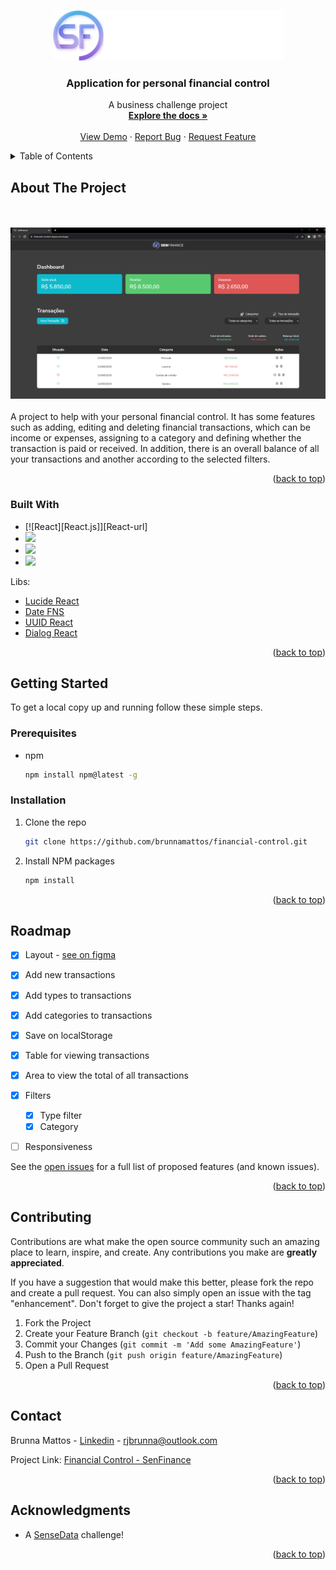 <a name="readme-top"></a>







<br />
<div align="center">
  <a href="https://github.com/brunnamattos/financial-control">
    <img src="src/assets/images/senfinancelogo.png" alt="Logo" height="80">
  </a>

  <h3 align="center">Application for personal financial control</h3>

  <p align="center">
    A business challenge project
    <br />
    <a href="https://github.com/brunnamattos/financial-control"><strong>Explore the docs »</strong></a>
    <br />
    <br />
    <a href="https://financial-control-topaz.vercel.app/">View Demo</a>
    ·
    <a href="https://github.com/brunnamattos/financial-control/issues">Report Bug</a>
    ·
    <a href="https://github.com/brunnamattos/financial-control/issues">Request Feature</a>
  </p>
</div>



<details>
  <summary>Table of Contents</summary>
  <ol>
    <li>
      <a href="#about-the-project">About The Project</a>
      <ul>
        <li><a href="#built-with">Built With</a></li>
      </ul>
    </li>
    <li>
      <a href="#getting-started">Getting Started</a>
      <ul>
        <li><a href="#prerequisites">Prerequisites</a></li>
        <li><a href="#installation">Installation</a></li>
      </ul>
    </li>
    <li><a href="#usage">Usage</a></li>
    <li><a href="#roadmap">Roadmap</a></li>
    <li><a href="#contributing">Contributing</a></li>
    <li><a href="#license">License</a></li>
    <li><a href="#contact">Contact</a></li>
    <li><a href="#acknowledgments">Acknowledgments</a></li>
  </ol>
</details>



## About The Project

<br />
<br />
<a href="https://github.com/brunnamattos/financial-control">
    <img src="src/assets/images/financialcontroldemo.png" alt="Demo app">
</a>
<br />
<br />
A project to help with your personal financial control. It has some features such as adding, editing and deleting financial transactions, which can be income or expenses, assigning to a category and defining whether the transaction is paid or received. In addition, there is an overall balance of all your transactions and another according to the selected filters.

<p align="right">(<a href="#readme-top">back to top</a>)</p>



### Built With

* [![React][React.js]][React-url]
* <img src="https://img.shields.io/badge/HTML5-E34F26?style=for-the-badge&logo=html5&logoColor=white"/>
* <img src="https://img.shields.io/badge/CSS3-1572B6?style=for-the-badge&logo=css3&logoColor=white"/>
* <img src="https://img.shields.io/badge/JavaScript-323330?style=for-the-badge&logo=javascript&logoColor=F7DF1E"/>

Libs:
* <a href="https://lucide.dev/">Lucide React<a>
* <a href="https://date-fns.org/">Date FNS<a>
* <a href="https://www.npmjs.com/package/react-uuid">UUID React<a>
* <a href="https://www.radix-ui.com/primitives/docs/components/dialog">Dialog React<a>

<p align="right">(<a href="#readme-top">back to top</a>)</p>



<!-- GETTING STARTED -->
## Getting Started

To get a local copy up and running follow these simple steps.

### Prerequisites

* npm
  ```sh
  npm install npm@latest -g
  ```

### Installation

1. Clone the repo
   ```sh
   git clone https://github.com/brunnamattos/financial-control.git
   ```
2. Install NPM packages
   ```sh
   npm install
   ```

<p align="right">(<a href="#readme-top">back to top</a>)</p>



## Roadmap

- [x] Layout - <a href="https://www.figma.com/file/X7EL4fReXUGcE7GVE98efC/SenFinance?type=design&node-id=14-318&mode=design&t=WmMsHkyWqUta2LkO-0">see on figma</a>
- [x] Add new transactions
- [x] Add types to transactions
- [x] Add categories to transactions
- [x] Save on localStorage
- [x] Table for viewing transactions
- [x] Area to view the total of all transactions
- [x] Filters
    - [x] Type filter
    - [x] Category
- [ ] Responsiveness
     


See the [open issues](https://github.com/brunnamattos/Best-README-Template/issues) for a full list of proposed features (and known issues).

<p align="right">(<a href="#readme-top">back to top</a>)</p>



<!-- CONTRIBUTING -->
## Contributing

Contributions are what make the open source community such an amazing place to learn, inspire, and create. Any contributions you make are **greatly appreciated**.

If you have a suggestion that would make this better, please fork the repo and create a pull request. You can also simply open an issue with the tag "enhancement".
Don't forget to give the project a star! Thanks again!

1. Fork the Project
2. Create your Feature Branch (`git checkout -b feature/AmazingFeature`)
3. Commit your Changes (`git commit -m 'Add some AmazingFeature'`)
4. Push to the Branch (`git push origin feature/AmazingFeature`)
5. Open a Pull Request

<p align="right">(<a href="#readme-top">back to top</a>)</p>



## Contact

Brunna Mattos - [Linkedin](https://www.linkedin.com/in/brunna-mattos/) - rjbrunna@outlook.com

Project Link: [Financial Control - SenFinance](https://github.com/brunnamattos/financial-control)

<p align="right">(<a href="#readme-top">back to top</a>)</p>



<!-- ACKNOWLEDGMENTS -->
## Acknowledgments

* A <a href="https://sensedata.com.br/">SenseData</a> challenge!

<p align="right">(<a href="#readme-top">back to top</a>)</p>


